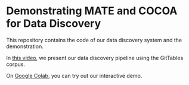 # Demonstrating MATE and COCOA for Data Discovery

This repository contains the code of our data discovery system and the demonstration.

In [this video](https://youtu.be/cJfWn2wc_ZI), we present our data discovery pipeline using the GitTables corpus.

On [Google Colab](https://colab.research.google.com/github/LUH-DBS/datalake_indexes/blob/main/datalakes_indexes_demo.ipynb),
you can try out our interactive demo.
